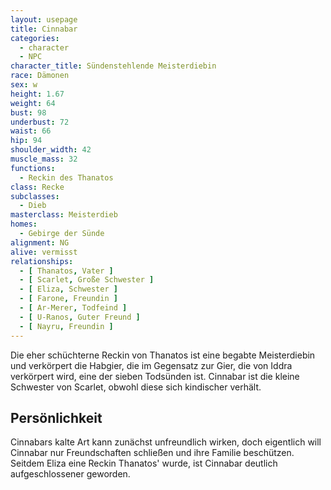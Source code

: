 ```yaml
---
layout: usepage
title: Cinnabar
categories:
  - character
  - NPC
character_title: Sündenstehlende Meisterdiebin
race: Dämonen
sex: w
height: 1.67
weight: 64
bust: 98
underbust: 72
waist: 66
hip: 94
shoulder_width: 42
muscle_mass: 32
functions:
  - Reckin des Thanatos
class: Recke
subclasses:
  - Dieb
masterclass: Meisterdieb
homes:
  - Gebirge der Sünde
alignment: NG
alive: vermisst
relationships:
  - [ Thanatos, Vater ]
  - [ Scarlet, Große Schwester ]
  - [ Eliza, Schwester ]
  - [ Farone, Freundin ]
  - [ Ar-Merer, Todfeind ]
  - [ U-Ranos, Guter Freund ]
  - [ Nayru, Freundin ]
---
```


Die eher schüchterne Reckin von Thanatos ist eine begabte Meisterdiebin und verkörpert die Habgier, die im Gegensatz zur
Gier, die von Iddra verkörpert wird, eine der sieben Todsünden ist. Cinnabar ist die kleine Schwester von Scarlet,
obwohl diese sich kindischer verhält.

<!--more-->

## Persönlichkeit

Cinnabars kalte Art kann zunächst unfreundlich wirken, doch eigentlich will Cinnabar nur Freundschaften schließen und
ihre Familie beschützen. Seitdem Eliza eine Reckin Thanatos' wurde, ist Cinnabar deutlich aufgeschlossener geworden.